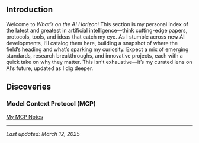 ## Introduction

Welcome to *What’s on the AI Horizon*! This section is my personal index of the latest and greatest in artificial intelligence—think cutting-edge papers, protocols, tools, and ideas that catch my eye. As I stumble across new AI developments, I’ll catalog them here, building a snapshot of where the field’s heading and what’s sparking my curiosity. Expect a mix of emerging standards, research breakthroughs, and innovative projects, each with a quick take on why they matter. This isn’t exhaustive—it’s my curated lens on AI’s future, updated as I dig deeper.

## Discoveries

### Model Context Protocol (MCP) 
[My MCP Notes](https://github.com/RegardV/RegardV/blob/main/ModelContextProtocol.md)

---
*Last updated: March 12, 2025*

